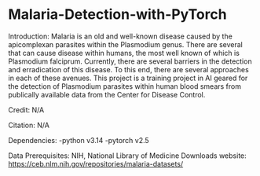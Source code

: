 # Malaria-Detection-with-PyTorch

Introduction: 
Malaria is an old and well-known disease caused by the apicomplexan parasites within the Plasmodium genus. There are several that can cause disease within humans, the most well known of which is Plasmodium falciprum. Currently, there are several barriers in the detection and erradication of this disease. To this end, there are several approaches in each of these avenues. This project is a training project in AI geared for the detection of Plasmodium parasites within human blood smears from publically available data from the Center for Disease Control.

Credit: N/A

Citation: N/A

Dependencies: 
-python v3.14
-pytorch v2.5

Data Prerequisites: NIH, National Library of Medicine Downloads website: https://ceb.nlm.nih.gov/repositories/malaria-datasets/
